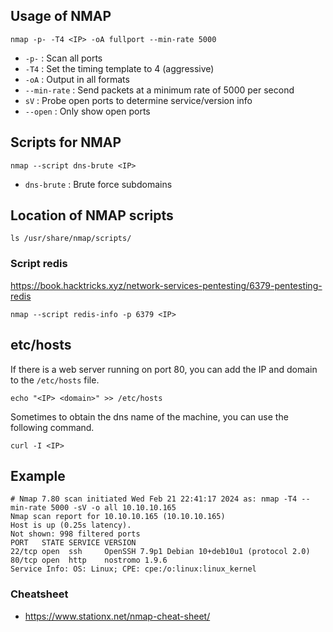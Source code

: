 ## Usage of NMAP

```shell
nmap -p- -T4 <IP> -oA fullport --min-rate 5000
```

- `-p-` : Scan all ports
- `-T4` : Set the timing template to 4 (aggressive)
- `-oA` : Output in all formats
- `--min-rate` : Send packets at a minimum rate of 5000 per second
- `sV` : Probe open ports to determine service/version info
- `--open` : Only show open ports

## Scripts for NMAP

```shell
nmap --script dns-brute <IP>
```

- `dns-brute` : Brute force subdomains

## Location of NMAP scripts

```shell
ls /usr/share/nmap/scripts/
```
### Script redis

https://book.hacktricks.xyz/network-services-pentesting/6379-pentesting-redis

```shell
nmap --script redis-info -p 6379 <IP>
```

## etc/hosts

If there is a web server running on port 80, you can add the IP and domain to the `/etc/hosts` file.

```shell
echo "<IP> <domain>" >> /etc/hosts
```

Sometimes to obtain the dns name of the machine, you can use the following command.

```shell
curl -I <IP>
```

## Example

```shell
# Nmap 7.80 scan initiated Wed Feb 21 22:41:17 2024 as: nmap -T4 --min-rate 5000 -sV -o all 10.10.10.165
Nmap scan report for 10.10.10.165 (10.10.10.165)
Host is up (0.25s latency).
Not shown: 998 filtered ports
PORT   STATE SERVICE VERSION
22/tcp open  ssh     OpenSSH 7.9p1 Debian 10+deb10u1 (protocol 2.0)
80/tcp open  http    nostromo 1.9.6
Service Info: OS: Linux; CPE: cpe:/o:linux:linux_kernel
```

### Cheatsheet

- https://www.stationx.net/nmap-cheat-sheet/